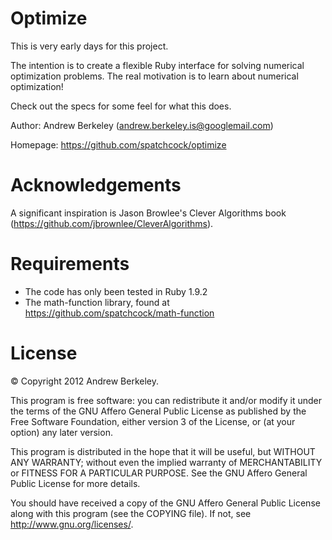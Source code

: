 Optimize
=============

This is very early days for this project. 

The intention is to create a flexible Ruby interface for solving numerical optimization problems. The real motivation is to learn about numerical optimization! 

Check out the specs for some feel for what this does.

Author: Andrew Berkeley (andrew.berkeley.is@googlemail.com)

Homepage: https://github.com/spatchcock/optimize


Acknowledgements
================
A significant inspiration is Jason Browlee's Clever Algorithms book (https://github.com/jbrownlee/CleverAlgorithms).

Requirements
============

* The code has only been tested in Ruby 1.9.2 
* The math-function library, found at https://github.com/spatchcock/math-function


License
=======

© Copyright 2012 Andrew Berkeley.

This program is free software: you can redistribute it and/or modify
it under the terms of the GNU Affero General Public License as published by
the Free Software Foundation, either version 3 of the License, or
(at your option) any later version.

This program is distributed in the hope that it will be useful,
but WITHOUT ANY WARRANTY; without even the implied warranty of
MERCHANTABILITY or FITNESS FOR A PARTICULAR PURPOSE.  See the
GNU Affero General Public License for more details.

You should have received a copy of the GNU Affero General Public License
along with this program (see the COPYING file).  If not, see
<http://www.gnu.org/licenses/>.